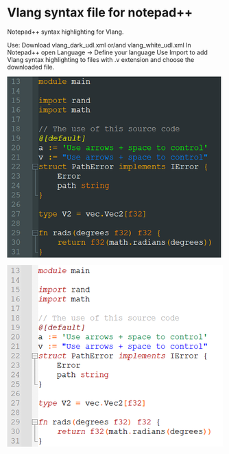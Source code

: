# Vlang syntax file for notepad++

Notepad++ syntax highlighting for Vlang.

Use:
    Download vlang_dark_udl.xml or/and vlang_white_udl.xml
    In Notepad++ open Language -> Define your language
    Use Import to add Vlang syntax highlighting to files with .v extension and choose the downloaded file.

![Dark theme](img/dark_theme.png)

![White theme](img/white_theme.png)
